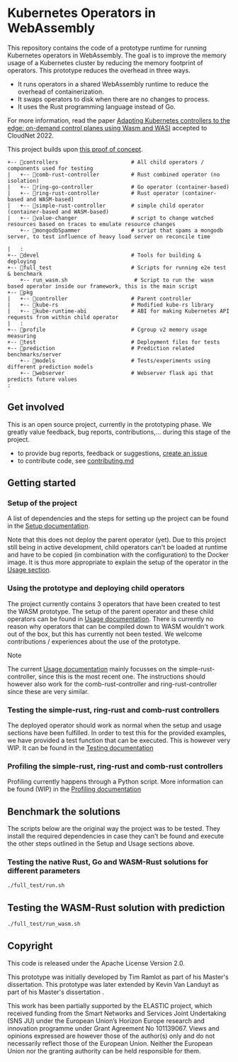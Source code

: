 # Kubernetes Operators in WebAssembly

This repository contains the code of a prototype runtime for running Kubernetes operators in WebAssembly. The goal is to improve the memory usage of a Kubernetes cluster by reducing the memory footprint of operators. This prototype reduces the overhead in three ways.

- It runs operators in a shared WebAssembly runtime to reduce the overhead of containerization.
- It swaps operators to disk when there are no changes to process.
- It uses the Rust programming language instead of Go.

For more information, read the paper [Adapting Kubernetes controllers to the edge: on-demand control planes using Wasm and WASI](https://doi.org/10.48550/arXiv.2209.01077) accepted to CloudNet 2022.

This project builds upon [this proof of concept](https://github.com/slinkydeveloper/extending-kubernetes-api-in-process-poc).

```text
+-- 📂controllers                       # All child operators / components used for testing
|   +-- 📂comb-rust-controller          # Rust combined operator (no isolation)
|   +-- 📂ring-go-controller            # Go operator (container-based)
|   +-- 📂ring-rust-controller          # Rust operator (container-based and WASM-based)
|   +-- 📂simple-rust-controller        # simple child operator (container-based and WASM-based)
|   +-- 📂value-changer                 # script to change watched resources based on traces to emulate resource changes
    +-- 📂mongodbSpammer                # script that spams a mongodb server, to test influence of heavy load server on reconcile time

|   :
+-- 📂devel                             # Tools for building & deploying
+-- 📂full_test                         # Scripts for running e2e test & benchmark
    +-- run_wasm.sh                     # Script to run the  wasm based operator inside our framework, this is the main script
+-- 📂pkg
|   +-- 📂controller                    # Parent controller
|   +-- 📂kube-rs                       # Modified kube-rs library
|   +-- 📂kube-runtime-abi              # ABI for making Kubernetes API requests from within child operator
|   :
+-- 📂profile                           # Cgroup v2 memory usage measuring
+-- 📂test                              # Deployment files for tests
+-- 📂prediction                        # Prediction related benchmarks/server
    +-- 📂models                        # Tests/experiments using different prediction models
    +-- 📂webserver                     # Webserver flask api that predicts future values
:
```

## Get involved

This is an open source project, currently in the prototyping phase.
We greatly value feedback, bug reports, contributions,... during this stage of the project.

- to provide bug reports, feedback or suggestions, [create an issue](https://github.com/idlab-discover/wasm-operator/issues/new)
- to contribute code, see [contributing.md](docs/contributing.md)

## Getting started

### Setup of the project

A list of dependencies and the steps for setting up the project can be found in the [Setup documentation](./docs/setup.md).

Note that this does not deploy the parent operator (yet).
Due to this project still being in active development, child operators can't be loaded at runtime and have to be copied (in combination with the configuration) to the Docker image.
It is thus more appropriate to explain the setup of the operator in the [Usage section](./docs/usage.md).

### Using the prototype and deploying child operators

The project currently contains 3 operators that have been created to test the WASM prototype. The setup of the parent operator and these child operators can be found in [Usage documentation](./docs/usage.md). There is currently no reason why operators that can be compiled down to WASM wouldn't work out of the box, but this has currently not been tested. We welcome contributions / experiences about the use of the prototype.

> [!NOTE]
> The current [Usage documentation](./docs/usage.md) mainly focusses on the simple-rust-controller, since this is the most recent one.
> The instructions should however also work for the comb-rust-controller and ring-rust-controller since these are very similar.

### Testing the simple-rust, ring-rust and comb-rust controllers

The deployed operator should work as normal when the setup and usage sections have been fulfilled. In order to test this for the provided examples, we have provided a test function that can be executed. This is however very WIP. It can be found in the [Testing documentation](./docs/testing.md)

### Profiling the simple-rust, ring-rust and comb-rust controllers

Profiling currently happens through a Python script.
More information can be found (WIP) in the [Profiling documentation](./docs/profiling.md)

## Benchmark the solutions

The scripts below are the original way the project was to be tested.
They install the required dependencies in case they can't be found and execute the other steps outlined in the Setup and Usage sections above.

### Testing the native Rust, Go and WASM-Rust solutions for different parameters

```sh
./full_test/run.sh
```

## Testing the WASM-Rust solution with prediction

```sh
./full_test/run_wasm.sh
```

## Copyright

This code is released under the Apache License Version 2.0.

This prototype was initially developed by Tim Ramlot as part of his Master's dissertation.
This prototype was later extended by Kevin Van Landuyt as part of his Master's dissertation .

This work has been partially supported by the ELASTIC project, which received funding from the Smart Networks and Services Joint Undertaking (SNS JU) under the European Union’s Horizon Europe research and innovation programme under Grant Agreement No 101139067. Views and opinions expressed are however those of the author(s) only and do not necessarily reflect those of the European Union. Neither the European Union nor the granting authority can be held responsible for them.
